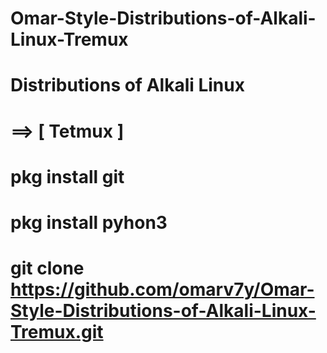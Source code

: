 # Omar-Style-Distributions-of-Alkali-Linux-Tremux
# Distributions of Alkali Linux
# 
# ==> [ Tetmux ] 
#
# pkg install git
# pkg install pyhon3 
# 
# git clone https://github.com/omarv7y/Omar-Style-Distributions-of-Alkali-Linux-Tremux.git
# 
